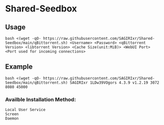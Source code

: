 
# Shared-Seedbox
## Usage
`bash <(wget -qO- https://raw.githubusercontent.com/SAGIRIxr/Shared-Seedbox/main/qBittorrent.sh) <Username> <Password> <qBittorrent Version> <libtorrent Version> <Cache Size(unit:MiB)> <WebUI Port> <Port used for incoming connections>`

## Example
`bash <(wget -qO- https://raw.githubusercontent.com/SAGIRIxr/Shared-Seedbox/main/qBittorrent.sh) SAGIRIxr 1LDw39VOgors 4.3.9 v1.2.19 3072 8080 45000`

### Availble Installation Method:
    Local User Service 
    Screen
    Daemon
